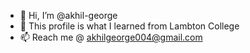- 👋 Hi, I’m @akhil-george
- 👀 This profile is what I learned from Lambton College
- 📫 Reach me @ akhilgeorge004@gmail.com

<!---
akhil-george/akhil-george is a ✨ special ✨ repository because its `README.md` (this file) appears on your GitHub profile.
You can click the Preview link to take a look at your changes.
--->
